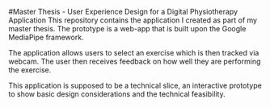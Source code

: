#Master Thesis - User Experience Design for a Digital Physiotherapy Application
This repository contains the application I created as part of my master thesis. The prototype is a web-app that is built upon the Google MediaPipe framework. 

The application allows users to select an exercise which is then tracked via webcam. The user then receives feedback on how well they are performing the exercise.

This application is supposed to be a technical slice, an interactive prototype to show basic design considerations and the technical feasibility.
